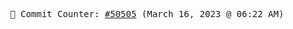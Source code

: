 <p align="center">
    <samp>
        📮 Commit Counter: <a href="https://github.com/Javascript-void0/Javascript-void0/commits/main">#50505</a> (March 16, 2023 @ 06:22 AM)
    </samp>
</p>